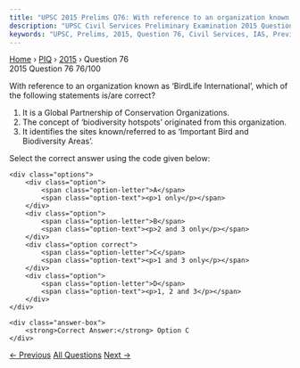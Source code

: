 ```yaml
---
title: "UPSC 2015 Prelims Q76: With reference to an organization known as ‘BirdLife Interna..."
description: "UPSC Civil Services Preliminary Examination 2015 Question 76 with options and answer"
keywords: "UPSC, Prelims, 2015, Question 76, Civil Services, IAS, Previous Year Questions"
---
```


<nav class="breadcrumb">
    <a href="../../">Home</a>
    <span>›</span>
    <a href="../">PIQ</a>
    <span>›</span>
    <a href="./">2015</a>
    <span>›</span>
    <span>Question 76</span>
</nav>

<div class="question-header">
    <div class="question-meta">
        <span class="year-badge">2015</span>
        <span class="question-number">Question 76</span>
        <span class="progress">76/100</span>
    </div>
    <div class="progress-bar">
        <div class="progress-fill" style="width: 76.0%"></div>
    </div>
</div>

<div class="question-content">
    <div class="question-text">
        <p>With reference to an organization known as ‘BirdLife International’, which of<br />
the following statements is/are correct?</p>
<ol>
<li>It is a Global Partnership of Conservation Organizations.</li>
<li>The concept of ‘biodiversity hotspots’ originated from this organization.</li>
<li>It identifies the sites known/referred to as ‘Important Bird and Biodiversity Areas’.</li>
</ol>
<p>Select the correct answer using the code given below:</p>
    </div>
    
    <div class="options">
        <div class="option">
            <span class="option-letter">A</span>
            <span class="option-text"><p>1 only</p></span>
        </div>
        <div class="option">
            <span class="option-letter">B</span>
            <span class="option-text"><p>2 and 3 only</p></span>
        </div>
        <div class="option correct">
            <span class="option-letter">C</span>
            <span class="option-text"><p>1 and 3 only</p></span>
        </div>
        <div class="option">
            <span class="option-letter">D</span>
            <span class="option-text"><p>1, 2 and 3</p></span>
        </div>
    </div>

    <div class="answer-box">
        <strong>Correct Answer:</strong> Option C
    </div>
</div>

<div class="question-nav">
    <a href="../q075-which-one-of-the-following-was-given-classical-lan/" class="nav-btn prev">← Previous</a>
    <a href="../" class="nav-btn center">All Questions</a>
    <a href="../q077-which-one-of-the-following-countries-of-south-west/" class="nav-btn next">Next →</a>
</div>
